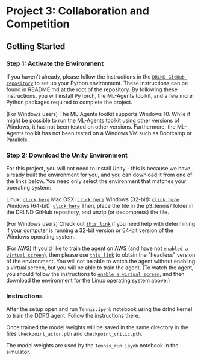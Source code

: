 # Project 3: Collaboration and Competition

## Getting Started

### Step 1: Activate the Environment
If you haven't already, please follow the instructions in the [`DRLND GitHub repository`](https://github.com/udacity/deep-reinforcement-learning#dependencies) to set up your Python environment. These instructions can be found in README.md at the root of the repository. By following these instructions, you will install PyTorch, the ML-Agents toolkit, and a few more Python packages required to complete the project.

(For Windows users) The ML-Agents toolkit supports Windows 10. While it might be possible to run the ML-Agents toolkit using other versions of Windows, it has not been tested on other versions. Furthermore, the ML-Agents toolkit has not been tested on a Windows VM such as Bootcamp or Parallels.

### Step 2: Download the Unity Environment
For this project, you will not need to install Unity - this is because we have already built the environment for you, and you can download it from one of the links below. You need only select the environment that matches your operating system:

Linux: [`click here`](https://s3-us-west-1.amazonaws.com/udacity-drlnd/P3/Tennis/Tennis_Linux.zip)
Mac OSX: [`click here`](https://s3-us-west-1.amazonaws.com/udacity-drlnd/P3/Tennis/Tennis.app.zip)
Windows (32-bit): [`click here`](https://s3-us-west-1.amazonaws.com/udacity-drlnd/P3/Tennis/Tennis_Windows_x86.zip)
Windows (64-bit): [`click here`](https://s3-us-west-1.amazonaws.com/udacity-drlnd/P3/Tennis/Tennis_Windows_x86_64.zip)
Then, place the file in the p3_tennis/ folder in the DRLND GitHub repository, and unzip (or decompress) the file.

(For Windows users) Check out [`this link`](https://support.microsoft.com/en-us/help/827218/how-to-determine-whether-a-computer-is-running-a-32-bit-version-or-64) if you need help with determining if your computer is running a 32-bit version or 64-bit version of the Windows operating system.

(For AWS) If you'd like to train the agent on AWS (and have not [`enabled a virtual screen`](https://github.com/Unity-Technologies/ml-agents/blob/master/docs/Training-on-Amazon-Web-Service.md)), then please use [`this link`](https://s3-us-west-1.amazonaws.com/udacity-drlnd/P3/Tennis/Tennis_Linux_NoVis.zip) to obtain the "headless" version of the environment. You will not be able to watch the agent without enabling a virtual screen, but you will be able to train the agent. (To watch the agent, you should follow the instructions to [`enable a virtual screen`](https://github.com/Unity-Technologies/ml-agents/blob/master/docs/Training-on-Amazon-Web-Service.md), and then download the environment for the Linux operating system above.)

### Instructions

After the setup open and run `Tennis.ipynb` notebook using the drlnd kernel to train the DDPG agent. Follow the instructions there.

Once trained the model weights will be saved in the same directory in the files `checkpoint_actor.pth` and `checkpoint_critic.pth`.

The model weights are used by the `Tennis_run.ipynb` notebook in the simulator.